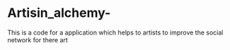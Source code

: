 # Artisin_alchemy-
This is a code for a application which helps to artists to improve the social network for there art
